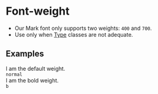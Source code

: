 # Font-weight

- Our Mark font only supports two weights: `400` and `700`.
- Use only when [Type](https://thumbprint.thumbtack.com/ui/tp-ui-element-type) classes are not adequate.

## Examples

<div class="pa3 ba b--gray-300">
    <div class="cols">
        <div class="col w-1/2">
            <div>
                <div class="normal">I am the default weight.</div>
                <code class="mt1 clipboard">normal</code>
            </div>
        </div>
        <div class="col w-1/2">
            <div>
                <div class="b">I am the bold weight.</div>
                <code class="mt1 clipboard">b</code>
            </div>
        </div>
    </div>
</div>